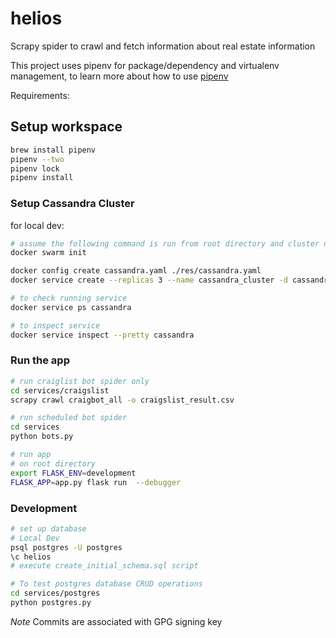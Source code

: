 # helios

Scrapy spider to crawl and fetch information about real estate information

This project uses pipenv for package/dependency and virtualenv management, to learn more about how to use [pipenv](https://pipenv.readthedocs.io/en/latest/)

Requirements:

## Setup workspace

```bash
brew install pipenv
pipenv --two
pipenv lock
pipenv install
```

### Setup Cassandra Cluster

for local dev:

```bash
# assume the following command is run from root directory and cluster nodes are within the same VM
docker swarm init

docker config create cassandra.yaml ./res/cassandra.yaml
docker service create --replicas 3 --name cassandra_cluster -d cassandra:3.11.3-mh

# to check running service
docker service ps cassandra

# to inspect service
docker service inspect --pretty cassandra
```

### Run the app

```bash
# run craiglist bot spider only
cd services/craigslist
scrapy crawl craigbot_all -o craigslist_result.csv

# run scheduled bot spider
cd services
python bots.py

# run app
# on root directory
export FLASK_ENV=development
FLASK_APP=app.py flask run  --debugger
```

### Development

```bash
# set up database
# Local Dev
psql postgres -U postgres
\c helios
# execute create_initial_schema.sql script

# To test postgres database CRUD operations
cd services/postgres
python postgres.py
```

_Note_
Commits are associated with GPG signing key
